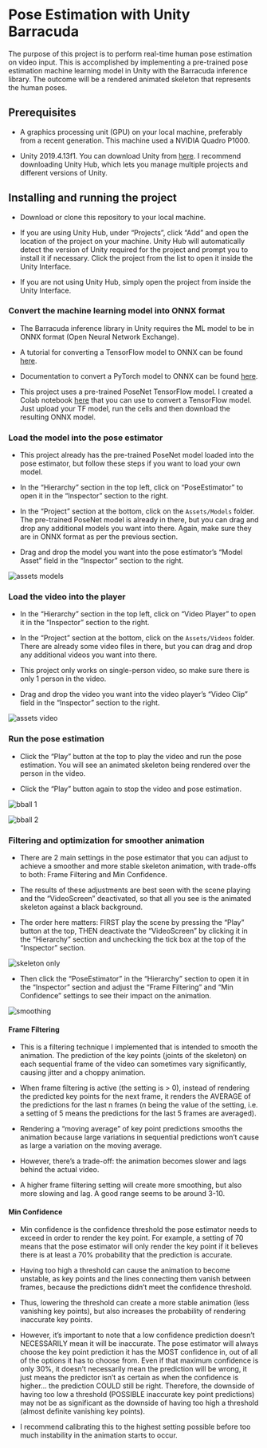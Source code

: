 # Pose Estimation with Unity Barracuda

The purpose of this project is to perform real-time human pose estimation on video input.  This is accomplished by implementing a pre-trained pose estimation machine learning model in Unity with the Barracuda inference library.  The outcome will be a rendered animated skeleton that represents the human poses.

## Prerequisites

* A graphics processing unit (GPU) on your local machine, preferably from a recent generation.  This machine used a NVIDIA Quadro P1000.

* Unity 2019.4.13f1.  You can download Unity from [here]( https://unity3d.com/get-unity/download).  I recommend downloading Unity Hub, which lets you manage multiple projects and different versions of Unity.


## Installing and running the project

* Download or clone this repository to your local machine.

* If you are using Unity Hub, under “Projects”, click “Add” and open the location of the project on your machine.  Unity Hub will automatically detect the version of Unity required for the project and prompt you to install it if necessary.  Click the project from the list to open it inside the Unity Interface.

* If you are not using Unity Hub, simply open the project from inside the Unity Interface.

### Convert the machine learning model into ONNX format
* The Barracuda inference library in Unity requires the ML model to be in ONNX format (Open Neural Network Exchange).

* A tutorial for converting a TensorFlow model to ONNX can be found [here](https://christianjmills.com/tensorflow/onnx/tutorial/2020/10/21/How-to-Convert-a-TensorFlow-SavedModel-to-ONNX.html).

* Documentation to convert a PyTorch model to ONNX can be found [here](https://pytorch.org/tutorials/advanced/super_resolution_with_onnxruntime.html).

* This project uses a pre-trained PoseNet TensorFlow model.  I created a Colab notebook [here](https://colab.research.google.com/drive/1DE0meDsiVmhMqphGYVlHuxDK1AT3J2vp?usp=sharing) that you can use to convert a TensorFlow model.  Just upload your TF model, run the cells and then download the resulting ONNX model.

### Load the model into the pose estimator  

* This project already has the pre-trained PoseNet model loaded into the pose estimator, but follow these steps if you want to load your own model.

* In the “Hierarchy” section in the top left, click on “PoseEstimator” to open it in the “Inspector” section to the right.

* In the “Project” section at the bottom, click on the `Assets/Models` folder.  The pre-trained PoseNet model is already in there, but you can drag and drop any additional models you want into there.  Again, make sure they are in ONNX format as per the previous section.

* Drag and drop the model you want into the pose estimator’s “Model Asset” field in the “Inspector” section to the right.

![assets models](Images\assets_models.png)

### Load the video into the player
* In the “Hierarchy” section in the top left, click on “Video Player” to open it in the “Inspector” section to the right.

* In the “Project” section at the bottom, click on the `Assets/Videos` folder.  There are already some video files in there, but you can drag and drop any additional videos you want into there. 

* This project only works on single-person video, so make sure there is only 1 person in the video.

* Drag and drop the video you want into the video player’s “Video Clip” field in the “Inspector” section to the right.

![assets video](Images\assets_video.png)

### Run the pose estimation

* Click the “Play” button at the top to play the video and run the pose estimation.  You will see an animated skeleton being rendered over the person in the video.

* Click the “Play” button again to stop the video and pose estimation.

![bball 1](Images\bball1.png)

![bball 2](Images\bball2.png)

### Filtering and optimization for smoother animation

* There are 2 main settings in the pose estimator that you can adjust to achieve a smoother and more stable skeleton animation, with trade-offs to both: Frame Filtering and Min Confidence.

* The results of these adjustments are best seen with the scene playing and the “VideoScreen” deactivated, so that all you see is the animated skeleton against a black background.

* The order here matters: FIRST play the scene by pressing the “Play” button at the top, THEN deactivate the “VideoScreen” by clicking it in the “Hierarchy” section and unchecking the tick box at the top of the “Inspector” section.

![skeleton only](Images\skeleton_only.png)

* Then click the “PoseEstimator” in the “Hierarchy” section to open it in the “Inspector” section and adjust the “Frame Filtering” and “Min Confidence” settings to see their impact on the animation.

![smoothing](Images\smoothing.png)

#### Frame Filtering

* This is a filtering technique I implemented that is intended to smooth the animation. The prediction of the key points (joints of the skeleton) on each sequential frame of the video can sometimes vary significantly, causing jitter and a choppy animation.

* When frame filtering is active (the setting is > 0), instead of rendering the predicted key points for the next frame, it renders the AVERAGE of the predictions for the last n frames (n being the value of the setting, i.e. a setting of 5 means the predictions for the last 5 frames are averaged).

* Rendering a “moving average” of key point predictions smooths the animation because large variations in sequential predictions won’t cause as large a variation on the moving average.

* However, there’s a trade-off: the animation becomes slower and lags behind the actual video.

* A higher frame filtering setting will create more smoothing, but also more slowing and lag.  A good range seems to be around 3-10.

#### Min Confidence

* Min confidence is the confidence threshold the pose estimator needs to exceed in order to render the key point.  For example, a setting of 70 means that the pose estimator will only render the key point if it believes there is at least a 70% probability that the prediction is accurate.

* Having too high a threshold can cause the animation to become unstable, as key points and the lines connecting them vanish between frames, because the predictions didn’t meet the confidence threshold.

* Thus, lowering the threshold can create a more stable animation (less vanishing key points), but also increases the probability of rendering inaccurate key points.  

* However, it’s important to note that a low confidence prediction doesn’t NECESSARILY mean it will be inaccurate.  The pose estimator will always choose the key point prediction it has the MOST confidence in, out of all of the options it has to choose from.  Even if that maximum confidence is only 30%, it doesn’t necessarily mean the prediction will be wrong, it just means the predictor isn’t as certain as when the confidence is higher… the prediction COULD still be right.  Therefore, the downside of having too low a threshold (POSSIBLE inaccurate key point predictions) may not be as significant as the downside of having too high a threshold (almost definite vanishing key points). 

* I recommend calibrating this to the highest setting possible before too much instability in the animation starts to occur.
